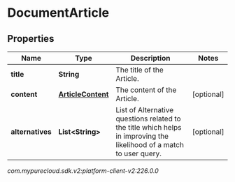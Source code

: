 # DocumentArticle


## Properties

| Name | Type | Description | Notes |
| ------------ | ------------- | ------------- | ------------- |
| **title** | **String** | The title of the Article. |  |
| **content** | [**ArticleContent**](ArticleContent) | The content of the Article. |  [optional] |
| **alternatives** | **List&lt;String&gt;** | List of Alternative questions related to the title which helps in improving the likelihood of a match to user query. |  [optional] |




_com.mypurecloud.sdk.v2:platform-client-v2:226.0.0_
